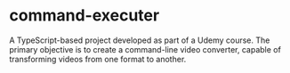 # command-executer
A TypeScript-based project developed as part of a Udemy course. The primary objective is to create a command-line video converter, capable of transforming videos from one format to another.
